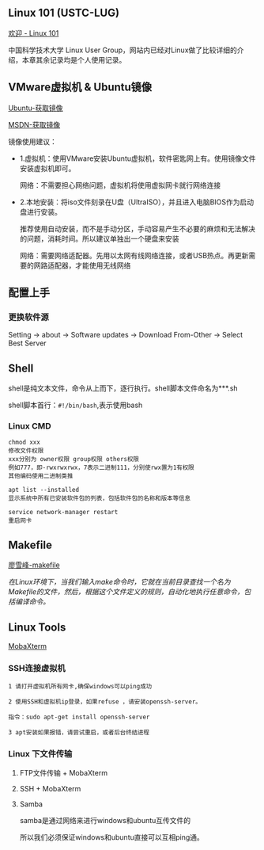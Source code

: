 
## Linux 101 (USTC-LUG)

[欢迎 - Linux 101](https://101.lug.ustc.edu.cn/)

中国科学技术大学 Linux User Group，网站内已经对Linux做了比较详细的介绍，本章其余记录均是个人使用记录。

## VMware虚拟机 & Ubuntu镜像

[Ubuntu-获取镜像](https://cn.ubuntu.com/download)

[MSDN-获取镜像](https://msdn.itellyou.cn/)

镜像使用建议：

- 1.虚拟机：使用VMware安装Ubuntu虚拟机，软件密匙网上有。使用镜像文件安装虚拟机即可。

    网络：不需要担心网络问题，虚拟机将使用虚拟网卡就行网络连接

- 2.本地安装：将iso文件刻录在U盘（UltraISO），并且进入电脑BIOS作为启动盘进行安装。

    推荐使用自动安装，而不是手动分区，手动容易产生不必要的麻烦和无法解决的问题，消耗时间。所以建议单独出一个硬盘来安装

    网络：需要网络适配器。先用以太网有线网络连接，或者USB热点。再更新需要的网路适配器，才能使用无线网络

## 配置上手

### 更换软件源

Setting -> about -> Software updates -> Download From-Other -> Select Best Server

## Shell

shell是纯文本文件，命令从上而下，逐行执行。shell脚本文件命名为***.sh

shell脚本首行：`#!/bin/bash`,表示使用bash

### Linux CMD

    chmod xxx
    修改文件权限
    xxx分别为 owner权限 group权限 others权限
    例如777，即-rwxrwxrwx，7表示二进制111，分别使rwx置为1有权限
    其他编码使用二进制类推

    apt list --installed
    显示系统中所有已安装软件包的列表，包括软件包的名称和版本等信息

    service network-manager restart
    重启网卡

## Makefile

[廖雪峰-makefile](https://liaoxuefeng.com/books/makefile/introduction/index.html)

*在Linux环境下，当我们输入make命令时，它就在当前目录查找一个名为Makefile的文件，然后，根据这个文件定义的规则，自动化地执行任意命令，包括编译命令。*



## Linux Tools

[MobaXterm](https://mobaxterm.mobatek.net/)

### SSH连接虚拟机

    1 请打开虚拟机所有网卡,确保windows可以ping成功

    2 使用SSH和虚拟机ip登录，如果refuse ，请安装openssh-server。

    指令：sudo apt-get install openssh-server

    3 apt安装如果报错，请尝试重启，或者后台终结进程

### Linux 下文件传输

1. FTP文件传输 + MobaXterm
2. SSH + MobaXterm
3. Samba

    samba是通过网络来进行windows和ubuntu互传文件的

    所以我们必须保证windows和ubuntu直接可以互相ping通。
